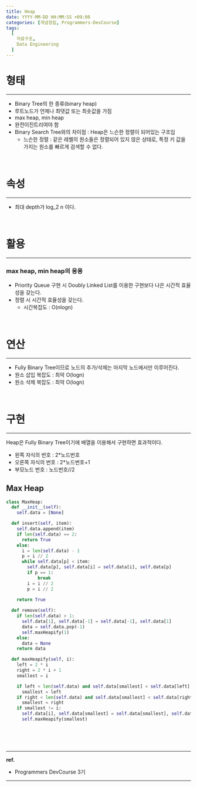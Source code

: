 ```yaml
---
title: Heap
date: YYYY-MM-DD HH:MM:SS +09:00
categories: [개념정립, Programmers-DevCourse]
tags:
  [
    자료구조,
    Data Engineering
  ]
---
```



# 형태

---

- Binary Tree의 한 종류(binary heap)
- 루트노드가 언제나 최댓값 또는 최솟값을 가짐
- max heap, min heap
- 완전이진트리여야 함
- Binary Search Tree와의 차이점 : Heap은 느슨한 정렬이 되어있는 구조임
  + 느슨한 정렬 : 같은 레벨의 원소들은 정렬되어 있지 않은 상태로, 특정 키 값을 가지는 원소를 빠르게 검색할 수 없다.

<br/>

# 속성

---

- 최대 depth가 log_2 n 이다.

<br/>

# 활용

---

### max heap, min heap의 응용
- Priority Queue 구현 시 Doubly Linked List를 이용한 구현보다 나은 시간적 효율성을 갖는다.
- 정렬 시 시간적 효율성을 갖는다.
  + 시간복잡도 : O(nlogn)

<br/>

# 연산

---

- Fully Binary Tree이므로 노드의 추가/삭제는 마지막 노드에서만 이루어진다.
- 원소 삽입 복잡도 : 최악 O(logn)
- 원소 삭제 복잡도 : 최악 O(logn)

<br/>

# 구현

---

Heap은 Fully Binary Tree이기에 배열을 이용해서 구현하면 효과적이다.
- 왼쪽 자식의 번호 : 2*노드번호
- 오른쪽 자식의 번호 : 2*노드번호+1
- 부모노드 번호 : 노드번호//2

## Max Heap

```python
class MaxHeap:
  def __init__(self):
    self.data = [None]

  def insert(self, item):
    self.data.append(item)
    if len(self.data) == 2:
      return True
    else:
      i = len(self.data) - 1
      p = i // 2
      while self.data[p] < item:
        self.data[p], self.data[i] = self.data[i], self.data[p]
        if p == 1:
            break
        i = i // 2
        p = i // 2
            
    return True

  def remove(self):
    if len(self.data) > 1:
      self.data[1], self.data[-1] = self.data[-1], self.data[1]
      data = self.data.pop(-1)
      self.maxHeapify(1)
    else:
      data = None
    return data

  def maxHeapify(self, i):
    left = 2 * i
    right = 2 * i + 1
    smallest = i

    if left < len(self.data) and self.data[smallest] < self.data[left]:
      smallest = left
    if right < len(self.data) and self.data[smallest] < self.data[right]:
      smallest = right
    if smallest != i:
      self.data[i], self.data[smallest] = self.data[smallest], self.data[i]
      self.maxHeapify(smallest)
```

<br/>
<br/>
<br/>

<hr/>

**ref.**<br/>
- Programmers DevCourse 3기

<hr/>
